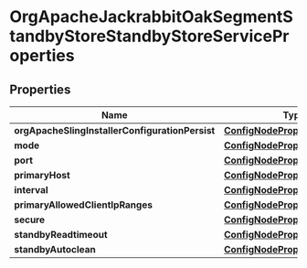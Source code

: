 
# OrgApacheJackrabbitOakSegmentStandbyStoreStandbyStoreServiceProperties

## Properties
Name | Type | Description | Notes
------------ | ------------- | ------------- | -------------
**orgApacheSlingInstallerConfigurationPersist** | [**ConfigNodePropertyBoolean**](ConfigNodePropertyBoolean.md) |  |  [optional]
**mode** | [**ConfigNodePropertyDropDown**](ConfigNodePropertyDropDown.md) |  |  [optional]
**port** | [**ConfigNodePropertyInteger**](ConfigNodePropertyInteger.md) |  |  [optional]
**primaryHost** | [**ConfigNodePropertyString**](ConfigNodePropertyString.md) |  |  [optional]
**interval** | [**ConfigNodePropertyInteger**](ConfigNodePropertyInteger.md) |  |  [optional]
**primaryAllowedClientIpRanges** | [**ConfigNodePropertyArray**](ConfigNodePropertyArray.md) |  |  [optional]
**secure** | [**ConfigNodePropertyBoolean**](ConfigNodePropertyBoolean.md) |  |  [optional]
**standbyReadtimeout** | [**ConfigNodePropertyInteger**](ConfigNodePropertyInteger.md) |  |  [optional]
**standbyAutoclean** | [**ConfigNodePropertyBoolean**](ConfigNodePropertyBoolean.md) |  |  [optional]



